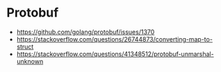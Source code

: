 # Protobuf

- https://github.com/golang/protobuf/issues/1370
- https://stackoverflow.com/questions/26744873/converting-map-to-struct
- https://stackoverflow.com/questions/41348512/protobuf-unmarshal-unknown
